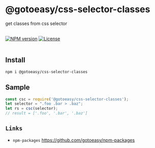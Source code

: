 # @gotoeasy/css-selector-classes
get classes from css selector
<br>
<br>

[![NPM version](https://img.shields.io/npm/v/@gotoeasy/css-selector-classes.svg)](https://www.npmjs.com/package/@gotoeasy/css-selector-classes)
[![License](https://img.shields.io/badge/License-Apache%202-brightgreen.svg)](http://www.apache.org/licenses/LICENSE-2.0)
<br>
<br>

## Install
```
npm i @gotoeasy/css-selector-classes
```

## Sample
```js
const csc = require('@gotoeasy/css-selector-classes');
let selector = ".foo .bar > .baz";
let rs = csc(selector);
// result = ['.foo', '.bar', '.baz']
```


## `Links`
* `npm-packages` https://github.com/gotoeasy/npm-packages

